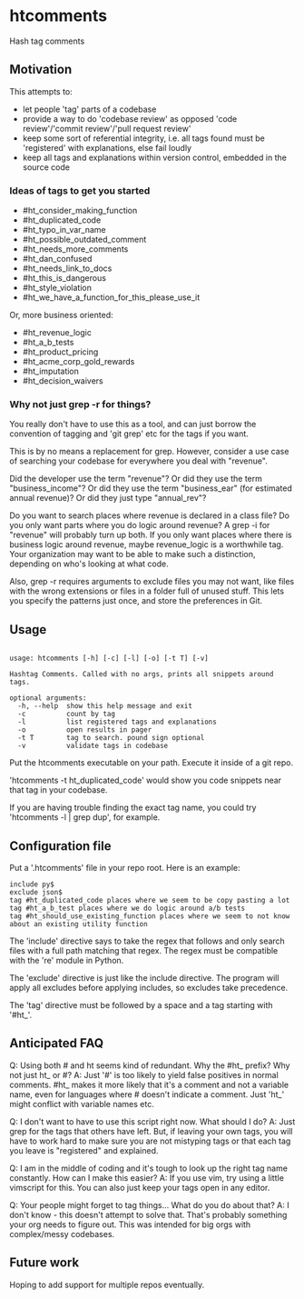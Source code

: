 # htcomments
Hash tag comments


## Motivation

This attempts to:
 - let people 'tag' parts of a codebase
 - provide a way to do 'codebase review' as opposed 'code review'/'commit review'/'pull request review'
 - keep some sort of referential integrity, i.e. all tags found must be 'registered' with explanations, 
else fail loudly
 - keep all tags and explanations within version control, embedded in the source code


### Ideas of tags to get you started

 - #ht_consider_making_function
 - #ht_duplicated_code
 - #ht_typo_in_var_name
 - #ht_possible_outdated_comment
 - #ht_needs_more_comments
 - #ht_dan_confused
 - #ht_needs_link_to_docs
 - #ht_this_is_dangerous
 - #ht_style_violation
 - #ht_we_have_a_function_for_this_please_use_it

Or, more business oriented:

 - #ht_revenue_logic
 - #ht_a_b_tests
 - #ht_product_pricing
 - #ht_acme_corp_gold_rewards
 - #ht_imputation
 - #ht_decision_waivers

### Why not just grep -r for things?

You really don't have to use this as a tool, and can just borrow the convention
of tagging and 'git grep' etc for the tags if you want.

This is by no means a replacement for grep.  However, consider a use case of
searching your codebase for everywhere you deal with "revenue".

Did the developer use the term "revenue"?  Or did they use the term "business_income"?  Or did they 
use the term "business_ear" (for estimated annual revenue)?  Or did they just type "annual_rev"?  

Do you want to search places where revenue is declared in a class file?  Do you only want parts 
where you do logic around revenue?  A grep -i for "revenue" will probably turn up both.  If you 
only want places where there is business logic around revenue, maybe revenue_logic is a worthwhile 
tag. Your organization may want to be able to make such a distinction, depending on who's looking 
at what code.

Also, grep -r requires arguments to exclude files you may not want, like files with the wrong extensions 
or files in a folder full of unused stuff. This lets you specify the patterns just once, and store the preferences 
in Git.


## Usage

```

usage: htcomments [-h] [-c] [-l] [-o] [-t T] [-v]

Hashtag Comments. Called with no args, prints all snippets around tags.

optional arguments:
  -h, --help  show this help message and exit
  -c          count by tag
  -l          list registered tags and explanations
  -o          open results in pager
  -t T        tag to search. pound sign optional
  -v          validate tags in codebase
```

Put the htcomments executable on your path.  Execute it inside of a git repo.

'htcomments -t ht_duplicated_code' would show you code snippets near that tag in your 
codebase.

If you are having trouble finding the exact tag name, you could try 'htcomments -l | grep dup', 
for example.


## Configuration file

Put a '.htcomments' file in your repo root.  Here is an example:

```
include py$
exclude json$
tag #ht_duplicated_code places where we seem to be copy pasting a lot
tag #ht_a_b_test places where we do logic around a/b tests
tag #ht_should_use_existing_function places where we seem to not know about an existing utility function
```

The 'include' directive says to take the regex that follows and only search files with a full path matching 
that regex.  The regex must be compatible with the 're' module in Python.

The 'exclude' directive is just like the include directive. The program will apply all excludes 
before applying includes, so excludes take precedence.

The 'tag' directive must be followed by a space and a tag starting with '#ht_'.


## Anticipated FAQ

Q: Using both # and ht seems kind of redundant.  Why the #ht_ prefix?  Why not just ht_ or #?
A: Just '#' is too likely to  yield false positives in normal comments.  #ht_ makes it more likely that it's a comment and not a variable name, even for languages where # doesn't indicate a comment. Just 'ht_' might conflict with variable names etc.

Q: I don't want to have to use this script right now.  What should I do?
A: Just grep for the tags that others have left.  But, if leaving your own tags, you will have to work hard to make sure you are not mistyping tags or that each tag you leave is "registered" and explained.

Q: I am in the middle of coding and it's tough to look up the right tag name constantly.  How can I make this easier?
A: If you use vim, try using a little vimscript for this.  You can also just keep your tags open in any editor.

Q: Your people might forget to tag things... What do you do about that?
A: I don't know - this doesn't attempt to solve that.  That's probably something your org needs to 
figure out.  This was intended for big orgs with complex/messy codebases.

## Future work
Hoping to add support for multiple repos eventually.
